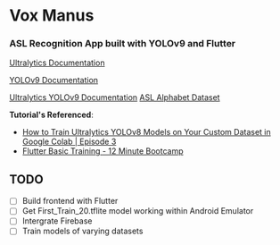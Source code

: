 # Vox Manus

### ASL Recognition App built with YOLOv9 and Flutter


[Ultralytics Documentation](https://docs.ultralytics.com/)

[YOLOv9 Documentation](https://github.com/WongKinYiu/yolov9)

[Ultralytics YOLOv9 Documentation](https://docs.ultralytics.com/models/yolov9/)
[ASL Alphabet Dataset](https://public.roboflow.com/object-detection/american-sign-language-letters/1/download/yolov9)

**Tutorial's Referenced**:
- [How to Train Ultralytics YOLOv8 Models on Your Custom Dataset in Google Colab | Episode 3](https://www.youtube.com/watch?v=LNwODJXcvt4)
- [Flutter Basic Training - 12 Minute Bootcamp](https://www.youtube.com/watch?v=1xipg02Wu8s&t=92s)

## TODO
- [ ] Build frontend with Flutter
- [ ] Get First_Train_20.tflite model working within Android Emulator
- [ ] Intergrate Firebase
- [ ] Train models of varying datasets